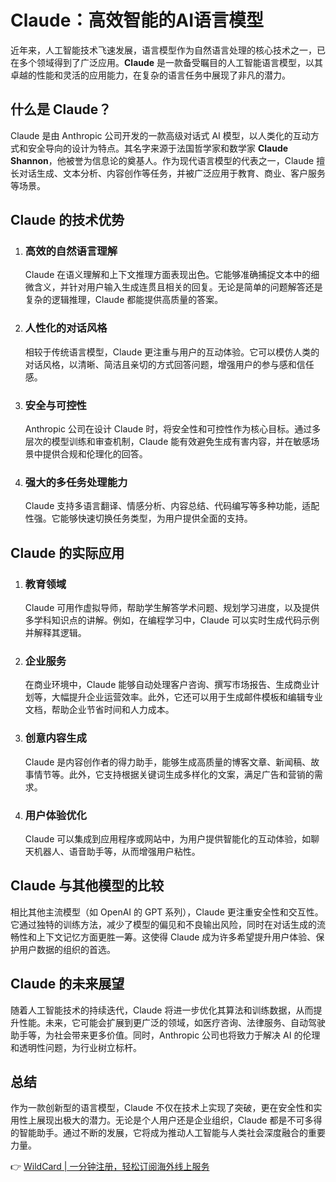 # Claude：高效智能的AI语言模型

近年来，人工智能技术飞速发展，语言模型作为自然语言处理的核心技术之一，已在多个领域得到了广泛应用。**Claude** 是一款备受瞩目的人工智能语言模型，以其卓越的性能和灵活的应用能力，在复杂的语言任务中展现了非凡的潜力。

## 什么是 Claude？

Claude 是由 Anthropic 公司开发的一款高级对话式 AI 模型，以人类化的互动方式和安全导向的设计为特点。其名字来源于法国哲学家和数学家 **Claude Shannon**，他被誉为信息论的奠基人。作为现代语言模型的代表之一，Claude 擅长对话生成、文本分析、内容创作等任务，并被广泛应用于教育、商业、客户服务等场景。

## Claude 的技术优势

1. ### 高效的自然语言理解
   Claude 在语义理解和上下文推理方面表现出色。它能够准确捕捉文本中的细微含义，并针对用户输入生成连贯且相关的回复。无论是简单的问题解答还是复杂的逻辑推理，Claude 都能提供高质量的答案。

2. ### 人性化的对话风格
   相较于传统语言模型，Claude 更注重与用户的互动体验。它可以模仿人类的对话风格，以清晰、简洁且亲切的方式回答问题，增强用户的参与感和信任感。

3. ### 安全与可控性
   Anthropic 公司在设计 Claude 时，将安全性和可控性作为核心目标。通过多层次的模型训练和审查机制，Claude 能有效避免生成有害内容，并在敏感场景中提供合规和伦理化的回答。

4. ### 强大的多任务处理能力
   Claude 支持多语言翻译、情感分析、内容总结、代码编写等多种功能，适配性强。它能够快速切换任务类型，为用户提供全面的支持。

## Claude 的实际应用

1. ### 教育领域
   Claude 可用作虚拟导师，帮助学生解答学术问题、规划学习进度，以及提供多学科知识点的讲解。例如，在编程学习中，Claude 可以实时生成代码示例并解释其逻辑。

2. ### 企业服务
   在商业环境中，Claude 能够自动处理客户咨询、撰写市场报告、生成商业计划等，大幅提升企业运营效率。此外，它还可以用于生成邮件模板和编辑专业文档，帮助企业节省时间和人力成本。

3. ### 创意内容生成
   Claude 是内容创作者的得力助手，能够生成高质量的博客文章、新闻稿、故事情节等。此外，它支持根据关键词生成多样化的文案，满足广告和营销的需求。

4. ### 用户体验优化
   Claude 可以集成到应用程序或网站中，为用户提供智能化的互动体验，如聊天机器人、语音助手等，从而增强用户粘性。

## Claude 与其他模型的比较

相比其他主流模型（如 OpenAI 的 GPT 系列），Claude 更注重安全性和交互性。它通过独特的训练方法，减少了模型的偏见和不良输出风险，同时在对话生成的流畅性和上下文记忆方面更胜一筹。这使得 Claude 成为许多希望提升用户体验、保护用户数据的组织的首选。

## Claude 的未来展望

随着人工智能技术的持续迭代，Claude 将进一步优化其算法和训练数据，从而提升性能。未来，它可能会扩展到更广泛的领域，如医疗咨询、法律服务、自动驾驶助手等，为社会带来更多价值。同时，Anthropic 公司也将致力于解决 AI 的伦理和透明性问题，为行业树立标杆。

## 总结

作为一款创新型的语言模型，Claude 不仅在技术上实现了突破，更在安全性和实用性上展现出极大的潜力。无论是个人用户还是企业组织，Claude 都是不可多得的智能助手。通过不断的发展，它将成为推动人工智能与人类社会深度融合的重要力量。

👉 [WildCard | 一分钟注册，轻松订阅海外线上服务](https://bbtdd.com/WildCard)